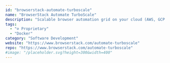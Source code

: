 ```yaml
---
id: "browserstack-automate-turboscale"
name: "BrowserStack Automate TurboScale"
description: "Scalable browser automation grid on your cloud (AWS, GCP and Azure) supporting Selenium and Playwright."
tags:
  - "⊘ Proprietary"
  - "Docker"
category: "Software Development"
website: "https://www.browserstack.com/automate-turboscale"
repo: "https://www.browserstack.com/automate-turboscale"
#image: "/placeholder.svg?height=300&width=400"
---
```


